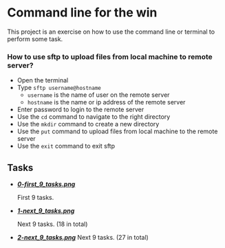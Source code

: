 
# Command line for the win

This project is an exercise on how to use the command line or terminal to perform some task.

### How to use sftp to upload files from local machine to remote server?

- Open the terminal
- Type `sftp username@hostname`
    - `username` is the name of user on the remote server
    - `hostname` is the name or ip address of the remote server
- Enter password to login to the remote server
- Use the `cd` command to navigate to the right directory
- Use the `mkdir` command to create a new directory
- Use the `put` command to upload files from local machine to the remote server
- Use the `exit` command to exit sftp

## Tasks

- ***[0-first_9_tasks.png](https://github.com/10thcode/alx-system_engineering-devops/blob/master/command_line_for_the_win/0-first_9_tasks.png)***

    First 9 tasks.

- ***[1-next_9_tasks.png](https://github.com/10thcode/alx-system_engineering-devops/blob/master/command_line_for_the_win/1-next_9_tasks.png)***

    Next 9 tasks. (18 in total)

- ***[2-next_9_tasks.png](https://github.com/10thcode/alx-system_engineering-devops/blob/master/command_line_for_the_win/2-next_9_tasks.png)***
    Next 9 tasks. (27 in total)

